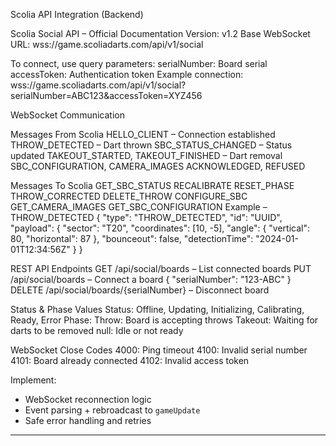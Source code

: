 Scolia API Integration (Backend)

Scolia Social API – Official Documentation
Version: v1.2
Base WebSocket URL: wss://game.scoliadarts.com/api/v1/social

To connect, use query parameters:
serialNumber: Board serial
accessToken: Authentication token
Example connection: wss://game.scoliadarts.com/api/v1/social?serialNumber=ABC123&accessToken=XYZ456

WebSocket Communication

Messages From Scolia
HELLO_CLIENT – Connection established
THROW_DETECTED – Dart thrown
SBC_STATUS_CHANGED – Status updated
TAKEOUT_STARTED, TAKEOUT_FINISHED – Dart removal
SBC_CONFIGURATION, CAMERA_IMAGES
ACKNOWLEDGED, REFUSED

Messages To Scolia
GET_SBC_STATUS
RECALIBRATE
RESET_PHASE
THROW_CORRECTED
DELETE_THROW
CONFIGURE_SBC
GET_CAMERA_IMAGES
GET_SBC_CONFIGURATION
Example – THROW_DETECTED
{ "type": "THROW_DETECTED", "id": "UUID", "payload": { "sector": "T20", "coordinates": [10, -5], "angle": { "vertical": 80, "horizontal": 87 }, "bounceout": false, "detectionTime": "2024-01-01T12:34:56Z" } }

REST API Endpoints
GET /api/social/boards – List connected boards
PUT /api/social/boards – Connect a board { "serialNumber": "123-ABC" }
DELETE /api/social/boards/{serialNumber} – Disconnect board

Status & Phase Values
Status:
Offline, Updating, Initializing, Calibrating, Ready, Error
Phase:
Throw: Board is accepting throws
Takeout: Waiting for darts to be removed
null: Idle or not ready

WebSocket Close Codes
4000: Ping timeout
4100: Invalid serial number
4101: Board already connected
4102: Invalid access token

Implement:
- WebSocket reconnection logic
- Event parsing + rebroadcast to `gameUpdate`
- Safe error handling and retries

---
